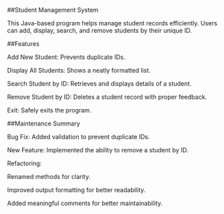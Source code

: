 ##Student Management System

This Java-based program helps manage student records efficiently. Users can add, display, search, and remove students by their unique ID.

##Features

Add New Student: Prevents duplicate IDs.

Display All Students: Shows a neatly formatted list.

Search Student by ID: Retrieves and displays details of a student.

Remove Student by ID: Deletes a student record with proper feedback.

Exit: Safely exits the program.

##Maintenance Summary

Bug Fix: Added validation to prevent duplicate IDs.

New Feature: Implemented the ability to remove a student by ID.

Refactoring:

Renamed methods for clarity.

Improved output formatting for better readability.

Added meaningful comments for better maintainability.
